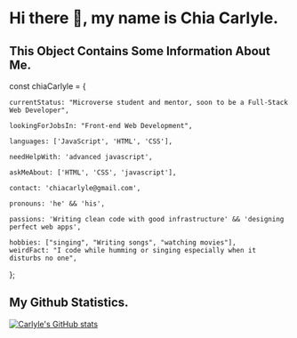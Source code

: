 # Hi there 👋, my name is Chia Carlyle.


## This Object Contains Some Information About Me.
const chiaCarlyle = {

    currentStatus: "Microverse student and mentor, soon to be a Full-Stack Web Developer",
  
    lookingForJobsIn: "Front-end Web Development",
  
    languages: ['JavaScript', 'HTML', 'CSS'],
  
    needHelpWith: 'advanced javascript',
  
    askMeAbout: ['HTML', 'CSS', 'javascript'],
  
    contact: 'chiacarlyle@gmail.com',
  
    pronouns: 'he' && 'his',
  
    passions: 'Writing clean code with good infrastructure' && 'designing perfect web apps',
  
    hobbies: ["singing", "Writing songs", "watching movies"],
    weirdFact: "I code while humming or singing especially when it disturbs no one",
  
};

## My Github Statistics.
[![Carlyle's GitHub stats](https://github-readme-stats.vercel.app/api?username=carlylechia&show_icons=true&theme=dark)](https://github.com/carlylechia/github-readme-stats)
